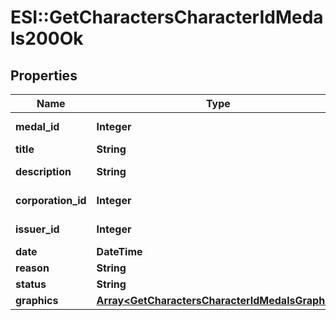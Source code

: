 # ESI::GetCharactersCharacterIdMedals200Ok

## Properties
Name | Type | Description | Notes
------------ | ------------- | ------------- | -------------
**medal_id** | **Integer** | medal_id integer | 
**title** | **String** | title string | 
**description** | **String** | description string | 
**corporation_id** | **Integer** | corporation_id integer | 
**issuer_id** | **Integer** | issuer_id integer | 
**date** | **DateTime** | date string | 
**reason** | **String** | reason string | 
**status** | **String** | status string | 
**graphics** | [**Array&lt;GetCharactersCharacterIdMedalsGraphic&gt;**](GetCharactersCharacterIdMedalsGraphic.md) | graphics array | 


